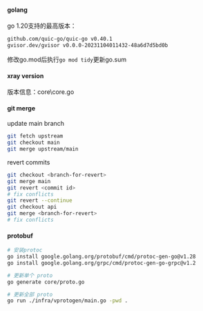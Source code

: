 #### golang
go 1.20支持的最高版本：  
```bash
github.com/quic-go/quic-go v0.40.1
gvisor.dev/gvisor v0.0.0-20231104011432-48a6d7d5bd0b
```
修改go.mod后执行`go mod tidy`更新go.sum  

#### xray version
版本信息：core\core.go  

#### git merge
update main branch  
```bash
git fetch upstream
git checkout main
git merge upstream/main
```
revert commits  
```bash
git checkout <branch-for-revert>
git merge main
git revert <commit id>  
# fix conflicts
git revert --continue
git checkout api
git merge <branch-for-revert>
# fix conflicts
```

#### protobuf
```bash
# 安装protoc
go install google.golang.org/protobuf/cmd/protoc-gen-go@v1.28
go install google.golang.org/grpc/cmd/protoc-gen-go-grpc@v1.2

# 更新单个 proto
go generate core/proto.go  

# 更新全部 proto
go run ./infra/vprotogen/main.go -pwd .
```

